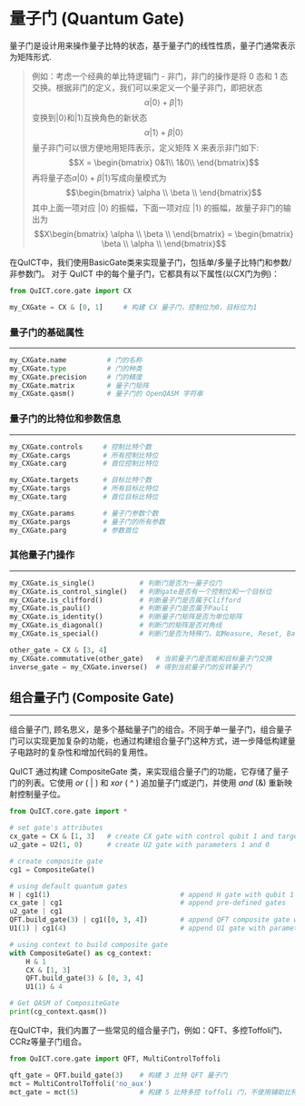 # 量子门 (Quantum Gate)
量子门是设计用来操作量子比特的状态，基于量子门的线性性质，量子门通常表示为矩阵形式.
> 例如：考虑一个经典的单比特逻辑门 - 非门，非门的操作是将 $0$ 态和 $1$ 态交换。根据非门的定义，我们可以来定义一个量子非门，即把状态
> $$\alpha |0⟩ + \beta |1⟩$$
> 变换到$|0⟩$和$|1⟩$互换角色的新状态
> $$\alpha |1⟩ + \beta |0⟩$$
> 量子非门可以很方便地用矩阵表示，定义矩阵 X 来表示非门如下:
> $$X = \begin{bmatrix}
0&1\\
1&0\\
\end{bmatrix}$$
> 再将量子态$\alpha |0⟩ + \beta |1⟩$写成向量模式为
> $$\begin{bmatrix}
\alpha \\
\beta \\
\end{bmatrix}$$
> 其中上面一项对应 |0⟩ 的振幅，下面一项对应 |1⟩ 的振幅，故量子非门的输出为
> $$X\begin{bmatrix}
\alpha \\
\beta \\
\end{bmatrix} = \begin{bmatrix}
\beta \\
\alpha \\
\end{bmatrix}$$

在QuICT中，我们使用BasicGate类来实现量子门，包括单/多量子比特门和参数/非参数门。
对于 QuICT 中的每个量子门，它都具有以下属性(以CX门为例)：

```python
from QuICT.core.gate import CX

my_CXGate = CX & [0, 1]     # 构建 CX 量子门，控制位为0，目标位为1
```

### 量子门的基础属性
----
```python
my_CXGate.name          # 门的名称
my_CXGate.type          # 门的种类
my_CXGate.precision     # 门的精度
my_CXGate.matrix        # 量子门矩阵
my_CXGate.qasm()        # 量子门的 OpenQASM 字符串
```

### 量子门的比特位和参数信息
----
```python
my_CXGate.controls     # 控制比特个数
my_CXGate.cargs        # 所有控制比特位
my_CXGate.carg         # 首位控制比特位

my_CXGate.targets      # 目标比特个数
my_CXGate.targs        # 所有目标比特位
my_CXGate.targ         # 首位目标比特位

my_CXGate.params       # 量子门参数个数
my_CXGate.pargs        # 量子门的所有参数
my_CXGate.parg         # 参数首位
```

### 其他量子门操作
----
```python
my_CXGate.is_single()           # 判断门是否为一量子位门
my_CXGate.is_control_single()   # 判断gate是否有一个控制位和一个目标位
my_CXGate.is_clifford()         # 判断量子门是否属于Clifford
my_CXGate.is_pauli()            # 判断量子门是否属于Pauli
my_CXGate.is_identity()         # 判断量子门矩阵是否为单位矩阵
my_CXGate.is_diagonal()         # 判断门的矩阵是否对角线
my_CXGate.is_special()          # 判断门是否为特殊门，如Measure, Reset, Barrier, Unitary, ...

other_gate = CX & [3, 4]
my_CXGate.commutative(other_gate)   # 当前量子门是否能和目标量子门交换
inverse_gate = my_CXGate.inverse()  # 得到当前量子门的反转量子门
```

## 组合量子门 (Composite Gate)
----
组合量子门, 顾名思义，是多个基础量子门的组合。不同于单一量子门，组合量子门可以实现更加复杂的功能，也通过构建组合量子门这种方式，进一步降低构建量子电路时的复杂性和增加代码的复用性。

QuICT 通过构建 CompositeGate 类，来实现组合量子门的功能，它存储了量子门的列表。它使用 $or$ ( | ) 和 $xor$ ( ^ ) 追加量子门或逆门，并使用 $and$ (&) 重新映射控制量子位。

```python
from QuICT.core.gate import *

# set gate's attributes
cx_gate = CX & [1, 3]   # create CX gate with control qubit 1 and target qubit 3
u2_gate = U2(1, 0)      # create U2 gate with parameters 1 and 0

# create composite gate
cg1 = CompositeGate()

# using default quantum gates
H | cg1(1)                                # append H gate with qubit 1
cx_gate | cg1                             # append pre-defined gates
u2_gate | cg1
QFT.build_gate(3) | cg1([0, 3, 4])        # append QFT composite gate with qubit [0, 3, 4]
U1(1) | cg1(4)                            # append U1 gate with parameters 1 and qubit 4   

# using context to build composite gate
with CompositeGate() as cg_context:
    H & 1
    CX & [1, 3]
    QFT.build_gate(3) & [0, 3, 4]
    U1(1) & 4

# Get QASM of CompositeGate
print(cg_context.qasm())
```

在QuICT中，我们内置了一些常见的组合量子门，例如：QFT、多控Toffoli门、CCRz等量子门组合。
```python
from QuICT.core.gate import QFT, MultiControlToffoli

qft_gate = QFT.build_gate(3)    # 构建 3 比特 QFT 量子门
mct = MultiControlToffoli('no_aux')
mct_gate = mct(5)               # 构建 5 比特多控 toffoli 门，不使用辅助比特
```